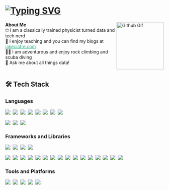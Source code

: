<h1><a href="https://git.io/typing-svg"><img src="https://readme-typing-svg.herokuapp.com?font=Fira+Code&weight=900&size=30&pause=1500&color=3EB489&center=true&width=435&lines=Hello+There!+%F0%9F%91%8B%F0%9F%8F%BC;I'm+Jake+Ciafre" alt="Typing SVG"/></a></h1>


**About Me**<img alt="Github Gif" src="https://i.giphy.com/media/v1.Y2lkPTc5MGI3NjExNXZpM25rZG1xcnNlaG1zdXZyNnBzdDhvb3JjcXFydmpiOGVjYWU4ZyZlcD12MV9pbnRlcm5hbF9naWZfYnlfaWQmY3Q9Zw/du3J3cXyzhj75IOgvA/giphy.gif" width="150" height="150" align="right" ><br>
🤓 I am a classically trained physicist turned data and tech nerd<br>
📖 I enjoy teaching and you can find my blogs at <a href='https://www.jakeciafre.com/' style='color:3EB489'>jakeciafre.com</a><br>
🧗‍♂️ I am adventurous and enjoy rock climbing and scuba diving<br>
💬 Ask me about all things data!
<br><br>

	
## 🛠 Tech Stack 
### Languages
<img src="https://img.shields.io/badge/-python-437CAC?logo=python&logoColor=white&style=flat">&nbsp;
<img src="https://img.shields.io/badge/Oracle-F80000?logo=oracle&logoColor=white">&nbsp;
<img src="https://img.shields.io/badge/postgresql-4169e1?logo=postgresql&logoColor=white">&nbsp;
<img src="https://img.shields.io/badge/MongoDB-4EA94B?logo=mongodb&logoColor=white">&nbsp;
<img src="https://img.shields.io/badge/C%2B%2B-00599C?logo=cplusplus&logoColor=white">&nbsp;
<img src="https://img.shields.io/badge/Fortran-004B87?logo=fortran&logoColor=white">&nbsp;
<img src="https://img.shields.io/badge/Java-007396?logo=java&logoColor=white">&nbsp;
<img src="https://img.shields.io/badge/Matlab-0076A8?logo=matlab&logoColor=white">&nbsp;


<img src="https://img.shields.io/badge/JavaScript-323330?logo=javascript&logoColor=F7DF1E">&nbsp;
<img src="https://img.shields.io/badge/-HTML5-DE5934?logo=HTML5&logoColor=white&style=flat">&nbsp;
<img src="https://img.shields.io/badge/-CSS3-2275B2?logo=CSS3&logoColor=white&style=flat"> &nbsp;

### Frameworks and Libraries

<img src="https://img.shields.io/badge/Django-092E20?logo=django">&nbsp;
<img src="https://img.shields.io/badge/Flask-000000?logo=flask">&nbsp;
<img src="https://img.shields.io/badge/FastAPI-005571?logo=fastapi">&nbsp;
<img src="https://img.shields.io/badge/Dash-000000?logo=dash&logoColor=white">&nbsp;

<img src="https://img.shields.io/badge/-Numpy-0E7ACE?logo=numpy&logoColor=white&style=flat">&nbsp;
<img src="https://img.shields.io/badge/-Pandas-150455?logo=pandas&logoColor=white&style=flat">&nbsp;
<img src="https://img.shields.io/badge/-Sklearn-F09437?logo=scikit-learn&logoColor=white&style=flat">&nbsp;
<img src="https://img.shields.io/badge/SQLite-07405E?logo=sqlite&logoColor=white">&nbsp;
<img src="https://img.shields.io/badge/PyTorch-EE4C2C?logo=pytorch&logoColor=white">&nbsp;
<img src="https://img.shields.io/badge/LightGBM-F9A041?logo=lightgbm&logoColor=white">&nbsp;
<img src="https://img.shields.io/badge/NLTK-4D4D4D?logo=nltk&logoColor=white">&nbsp;
<img src="https://img.shields.io/badge/XGBoost-3D6AB7?logo=xgboost&logoColor=white">&nbsp;
<img src="https://img.shields.io/badge/SciPy-8CAAE6?logo=scipy&logoColor=white">&nbsp;
<img src="https://img.shields.io/badge/SQLAlchemy-003F5C?logo=sqlalchemy&logoColor=white">&nbsp;
<img src="https://img.shields.io/badge/Statsmodels-004B49?logo=statsmodels&logoColor=white">&nbsp;
<img src="https://img.shields.io/badge/Matplotlib-11557A?logo=matplotlib&logoColor=white">&nbsp;
<img src="https://img.shields.io/badge/Pillow-DD8D3F?logo=pillow&logoColor=white">&nbsp;
<img src="https://img.shields.io/badge/Plotly-3F4F6F?logo=plotly&logoColor=white">&nbsp;
<img src="https://img.shields.io/badge/Seaborn-4A9C6C?logo=seaborn&logoColor=white">&nbsp;
<img src="https://img.shields.io/badge/SHAP-0A4A8A?logo=shap&logoColor=white">&nbsp;


### Tools and Platforms
<img src="https://img.shields.io/badge/-Git-orange?logo=Git&logoColor=white&style=flat">&nbsp; 
<img src="https://img.shields.io/badge/Docker-333333?logo=docker&logoColor=white">&nbsp;
<img src="https://img.shields.io/badge/Postman-FF6C37?logo=postman&logoColor=white">&nbsp;
<img src="https://img.shields.io/badge/LaTeX-008080?logo=latex&logoColor=white">&nbsp;
<img src="https://img.shields.io/badge/-Visual%20Studio%20Code-25AEF4?logo=visualstudio&logoColor=white&style=flat">&nbsp;

